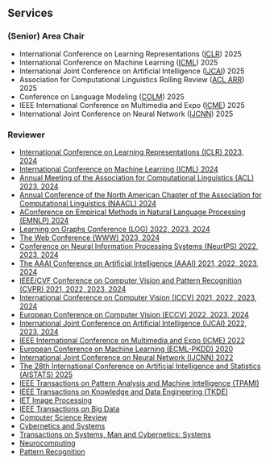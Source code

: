 ## Services

<!-- <h4 style="margin:0 10px 0;">Organization Committee</h4>

<ul style="margin:0 0 5px;">
  <li>Website Chair, <a href="https://bmvc2023.org/people/organisers/"><autocolor>The British Machine Vision Conference (BMVC)</autocolor></a> <a href="https://bmvc2022.org/people/organisers/"><autocolor>2022</autocolor></a>-<a href="https://bmvc2023.org/people/organisers/"><autocolor>2023</autocolor></a></li>
  <li>Website Master, <a href="https://www.acmmmasia.org/2020/committee.html"><autocolor>ACM International Conference on Multimedia in Asia (MM Asia) 2020</autocolor></a></li>
</ul>

<h4 style="margin:0 10px 0;">Area Chair</h4>

<ul style="margin:0 0 5px;">
  <li><a href="https://aistats.org/aistats2023/"><autocolor>International Conference on Artificial Intelligence and Statistics (AISTATS) 2023</autocolor></a></li>
  <li><a href="https://www.auai.org/uai2023/"><autocolor>The Conference on Uncertainty in Artificial Intelligence (UAI) 2023</autocolor></a></li>
</ul>

<h4 style="margin:0 10px 0;">Senior Program Committee</h4>

<ul style="margin:0 0 5px;">
  <li><a href="https://ijcai-21.org/"><autocolor>International Joint Conference on Artificial Intelligence (IJCAI) 2021</autocolor></a></li>
</ul> -->

### (Senior) Area Chair

- International Conference on Learning Representations ([ICLR](https://neurips.cc/Conferences/2022)) 2025
- International Conference on Machine Learning ([ICML](http://cvpr2023.thecvf.com/)) 2025
- International Joint Conference on Artificial Intelligence ([IJCAI](https://2022.acmmm.org/)) 2025
- Association for Computational Linguistics Rolling Review ([ACL ARR](https://2022.acmmm.org/)) 2025
- Conference on Language Modeling ([COLM](https://2022.acmmm.org/)) 2025
- IEEE International Conference on Multimedia and Expo ([ICME](https://2022.acmmm.org/)) 2025
- International Joint Conference on Neural Network ([IJCNN](https://2022.acmmm.org/)) 2025

### Reviewer

<ul style="margin:0 0 5px;">
  <li><a href="https://neurips.cc/Conferences/2022"><autocolor>International Conference on Learning Representations (ICLR) 2023, 2024</autocolor></a></li>
  <li><a href="http://cvpr2023.thecvf.com/"><autocolor>International Conference on Machine Learning (ICML) 2024</autocolor></a></li>
  <li><a href="http://cvpr2023.thecvf.com/"><autocolor>Annual Meeting of the Association for Computational Linguistics (ACL) 2023, 2024</autocolor></a></li>
  <li><a href="http://cvpr2023.thecvf.com/"><autocolor>Annual Conference of the North American Chapter of the Association for Computational Linguistics (NAACL) 2024</autocolor></a></li>
  <li><a href="http://cvpr2023.thecvf.com/"><autocolor>AConference on Empirical Methods in Natural Language Processing (EMNLP) 2024</autocolor></a></li>
  <li><a href="http://iccv2023.thecvf.com/"><autocolor>Learning on Graphs Conference (LOG) 2022, 2023, 2024</autocolor></a></li>
  <li><a href="https://eccv2022.ecva.net/"><autocolor>The Web Conference (WWW) 2023, 2024</autocolor></a></li>
  <li><a href="https://icml.cc/Conferences/2022"><autocolor>Conference on Neural Information Processing Systems (NeurIPS) 2022, 2023, 2024</autocolor></a></li>
  <li><a href="https://iclr.cc/Conferences/2023"><autocolor>The AAAI Conference on Artificial Intelligence (AAAI) 2021, 2022, 2023, 2024</autocolor></a></li>
  <li><a href="https://aaai.org/Conferences/AAAI-23/"><autocolor>IEEE/CVF Conference on Computer Vision and Pattern Recognition (CVPR) 2021, 2022, 2023, 2024</autocolor></a></li>
  <li><a href="https://ijcai-23.org/"><autocolor>International Conference on Computer Vision (ICCV) 2021, 2022, 2023, 2024</autocolor></a></li>
  <li><a href="https://2022.acmmm.org/"><autocolor>European Conference on Computer Vision (ECCV) 2022, 2023, 2024</autocolor></a></li>  
  <li><a href="https://2022.acmmm.org/"><autocolor>International Joint Conference on Artificial Intelligence (IJCAI) 2022, 2023, 2024</autocolor></a></li>  
  <li><a href="https://2022.acmmm.org/"><autocolor>IEEE International Conference on Multimedia and Expo (ICME) 2022</autocolor></a></li>  
  <li><a href="https://2022.acmmm.org/"><autocolor>European Conference on Machine Learning (ECML-PKDD) 2020</autocolor></a></li>  
  <li><a href="https://2022.acmmm.org/"><autocolor>International Joint Conference on Neural Network (IJCNN) 2022</autocolor></a></li>  
  <li><a href="https://2022.acmmm.org/"><autocolor>The 28th International Conference on Artificial Intelligence and Statistics (AISTATS) 2025</autocolor></a></li>  

  <li><a href="https://neurips.cc/Conferences/2022"><autocolor>IEEE Transactions on Pattern Analysis and Machine Intelligence (TPAMI)</autocolor></a></li>
  <li><a href="https://signalprocessingsociety.org/publications-resources/ieee-transactions-image-processing"><autocolor>IEEE Transactions on Knowledge and Data Engineering (TKDE)</autocolor></a></li>
  <li><a href="https://www.computer.org/csdl/journal/tk"><autocolor>IET Image Processing</autocolor></a></li>
  <li><a href="https://signalprocessingsociety.org/publications-resources/ieee-transactions-multimedia"><autocolor>IEEE Transactions on Big Data</autocolor></a></li>
  <li><a href="https://ieee-cas.org/publications/ieee-transactions-circuits-and-systems-video-technology"><autocolor>Computer Science Review</autocolor></a></li>
  <li><a href="https://cis.ieee.org/publications/t-neural-networks-and-learning-systems"><autocolor>Cybernetics and Systems</autocolor></a></li>
  <li><a href="https://dl.acm.org/journal/tomm"><autocolor>Transactions on Systems, Man and Cybernetics: Systems</autocolor></a></li>
  <li><a href="https://www.computer.org/csdl/journal/tp"><autocolor>Neurocomputing</autocolor></a></li>
  <li><a href="https://www.springer.com/journal/11263"><autocolor>Pattern Recognition</autocolor></a></li>
  <!--
  <li><a href="https://www.journals.elsevier.com/neural-networks"><autocolor>Neural Networks</autocolor></a></li>
  <li><a href="https://www.springer.com/journal/10994"><autocolor>Machine Learning</autocolor></a></li>
  <li><a href="https://www.journals.elsevier.com/information-processing-and-management"><autocolor>Information Processing and Management</autocolor></a></li>
  <li><a href="https://www.springer.com/journal/11063"><autocolor>Neural Processing Letters</autocolor></a></li>
  <li><a href="https://link.springer.com/journal/11042"><autocolor>Multimedia Tools and Applications</autocolor></a></li>
  <li><a href="https://ieeeaccess.ieee.org/"><autocolor>IEEE Access</autocolor></a></li>
  <li><a href="http://cjc.ict.ac.cn/"><autocolor>Chinese Journal of Computers</autocolor></a></li>
  -->
</ul>
